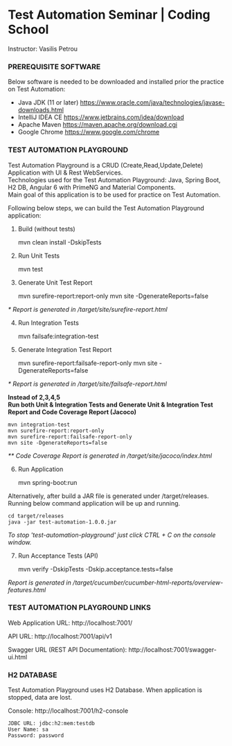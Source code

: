 <h1>Test Automation Seminar | Coding School</h1>
Instructor: Vasilis Petrou

<h3>PREREQUISITE SOFTWARE</h3>

Below software is needed to be downloaded and installed prior the practice on Test Automation: 

- Java JDK (11 or later) https://www.oracle.com/java/technologies/javase-downloads.html
- IntelliJ IDEA CE https://www.jetbrains.com/idea/download 
- Apache Maven https://maven.apache.org/download.cgi  
- Google Chrome https://www.google.com/chrome  

<h3>TEST AUTOMATION PLAYGROUND</h3>

Test Automation Playground is a CRUD (Create,Read,Update,Delete) Application with UI & Rest WebServices.
<br> Technologies used for the Test Automation Playground: Java, Spring Boot, H2 DB, Angular 6 with PrimeNG and Material Components.
<br>Main goal of this application is to be used for practice on Test Automation. 

Following below steps, we can build the Test Automation Playground application:

1. Build (without tests)


    mvn clean install -DskipTests

2. Run Unit Tests


    mvn test

3. Generate Unit Test Report


    mvn surefire-report:report-only
    mvn site -DgenerateReports=false 

<i>* Report is generated in /target/site/surefire-report.html</i>

4. Run Integration Tests


    mvn failsafe:integration-test

5. Generate Integration Test Report


    mvn surefire-report:failsafe-report-only
    mvn site -DgenerateReports=false 

<i>* Report is generated in /target/site/failsafe-report.html</i>

<b>Instead of 2,3,4,5</b></br>
<b>Run both Unit & Integration Tests and Generate Unit & Integration Test Report and Code Coverage Report (Jacoco)</b>


    mvn integration-test
    mvn surefire-report:report-only
    mvn surefire-report:failsafe-report-only
    mvn site -DgenerateReports=false     

<i>** Code Coverage Report is generated in /target/site/jacoco/index.html</i>

6. Run Application


    mvn spring-boot:run

Alternatively, after build a JAR file is generated under /target/releases. 
Running below command application will be up and running.
   
    cd target/releases
    java -jar test-automation-1.0.0.jar

<i>To stop 'test-automation-playground' just click CTRL + C on the console window.</i>

7. Run Acceptance Tests (API)


    mvn verify -DskipTests -Dskip.acceptance.tests=false

<i>Report is generated in /target/cucumber/cucumber-html-reports/overview-features.html</i>


<h3>TEST AUTOMATION PLAYGROUND LINKS</h3>

Web Application URL: http://localhost:7001/

API URL: http://localhost:7001/api/v1

Swagger URL (REST API Documentation): http://localhost:7001/swagger-ui.html


<h3>H2 DATABASE</h3>

Test Automation Playground uses H2 Database. When application is stopped, data are lost. 

Console: http://localhost:7001/h2-console
    
    JDBC URL: jdbc:h2:mem:testdb
    User Name: sa
    Password: password



